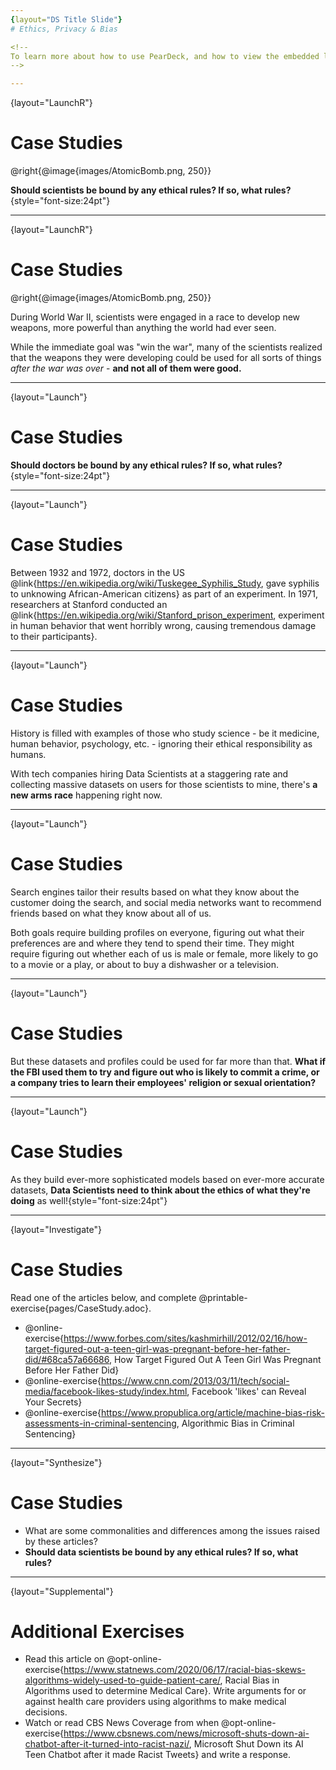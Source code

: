 ```yaml
---
{layout="DS Title Slide"}
# Ethics, Privacy & Bias

<!--
To learn more about how to use PearDeck, and how to view the embedded links on these slides without going into present mode visit https://help.peardeck.com/en
-->

---
```

{layout="LaunchR"}
# Case Studies

@right{@image{images/AtomicBomb.png, 250}}

**Should scientists be bound by any ethical rules? If so, what rules?**{style="font-size:24pt"}


---
{layout="LaunchR"}
# Case Studies

@right{@image{images/AtomicBomb.png, 250}}

During World War II, scientists were engaged in a race to develop new weapons, more powerful than anything the world had ever seen. 

While the immediate goal was "win the war", many of the scientists realized that the weapons they were developing could be used for all sorts of things _after the war was over_ - **and not all of them were good.**

<!--

-->
---
{layout="Launch"}
# Case Studies

**Should doctors be bound by any ethical rules? If so, what rules?**{style="font-size:24pt"}

---
{layout="Launch"}
# Case Studies

Between 1932 and 1972, doctors in the US @link{https://en.wikipedia.org/wiki/Tuskegee_Syphilis_Study, gave syphilis to unknowing African-American citizens} as part of an experiment. In 1971, researchers at Stanford conducted an @link{https://en.wikipedia.org/wiki/Stanford_prison_experiment, experiment in human behavior that went horribly wrong, causing tremendous damage to their participants}.

---
{layout="Launch"}
# Case Studies

History is filled with examples of those who study science - be it medicine, human behavior, psychology, etc. - ignoring their ethical responsibility as humans.

With tech companies hiring Data Scientists at a staggering rate and collecting massive datasets on users for those scientists to mine, there's **a new arms race** happening right now.

---
{layout="Launch"}
# Case Studies

Search engines tailor their results based on what they know about the customer doing the search, and social media networks want to recommend friends based on what they know about all of us.

Both goals require building profiles on everyone, figuring out what their preferences are and where they tend to spend their time. They might require figuring out whether each of us is male or female, more likely to go to a movie or a play, or about to buy a dishwasher or a television.

<!--

-->

---
{layout="Launch"}
# Case Studies

But these datasets and profiles could be used for far more than that. **What if the FBI used them to try and figure out who is likely to commit a crime, or a company tries to learn their employees' religion or sexual orientation?**

---
{layout="Launch"}
# Case Studies

As they build ever-more sophisticated models based on ever-more accurate datasets, **Data Scientists need to think about the ethics of what they're doing** as well!{style="font-size:24pt"}

<!--

-->
---
{layout="Investigate"}
# Case Studies

Read one of the articles below, and complete @printable-exercise{pages/CaseStudy.adoc}.

- @online-exercise{https://www.forbes.com/sites/kashmirhill/2012/02/16/how-target-figured-out-a-teen-girl-was-pregnant-before-her-father-did/#68ca57a66686, How Target Figured Out A Teen Girl Was Pregnant Before Her Father Did}
- @online-exercise{https://www.cnn.com/2013/03/11/tech/social-media/facebook-likes-study/index.html, Facebook 'likes' can Reveal Your Secrets}
- @online-exercise{https://www.propublica.org/article/machine-bias-risk-assessments-in-criminal-sentencing, Algorithmic Bias in Criminal Sentencing}

<!--
Divide the class into groups of 3-4, and assign each group a different case study. After they complete the worksheet, have each group choose one person to share back with the class.
-->
---
{layout="Synthesize"}
# Case Studies

- What are some commonalities and differences among the issues raised by these articles?
- **Should data scientists be bound by any ethical rules? If so, what rules?**

<!--
Give students time to discuss and share back. Encourage students to share back differing views on the articles.

-->
---
{layout="Supplemental"}
# Additional Exercises
- Read this article on @opt-online-exercise{https://www.statnews.com/2020/06/17/racial-bias-skews-algorithms-widely-used-to-guide-patient-care/, Racial Bias in Algorithms used to determine Medical Care}. Write arguments for or against health care providers using algorithms to make medical decisions.
- Watch or read CBS News Coverage from when @opt-online-exercise{https://www.cbsnews.com/news/microsoft-shuts-down-ai-chatbot-after-it-turned-into-racist-nazi/, Microsoft Shut Down its AI Teen Chatbot after it made Racist Tweets} and write a response.
<!--

-->
